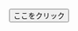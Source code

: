 <script type="text/javascript">
    myCnt = 8;

    // URLのリスト
    myTable = new Array(
        "https://docs.google.com/forms/d/e/1FAIpQLSeH9eB5jiVsOU5YsRd7wCsVyyB_Ql-6YuavwQ66-rT-qeoHOA/viewform?usp=header",
        "https://docs.google.com/forms/d/e/1FAIpQLScgXWmxzSALaUQBUD-79ph52nuX70bdmsX-Ig0KIdcxhPkMEw/viewform?usp=header",
        "https://docs.google.com/forms/d/e/1FAIpQLSeIlxTdhit4mPxIYwxWT1rVOYqGkBOCs2iAubFkIN8nazCTig/viewform?usp=header",
　　　　"https://docs.google.com/forms/d/e/1FAIpQLSc1xA8Nlrl06HX_1ek5uBS_n_Zknqn2Wl6teiFSdp9-4XBNPw/viewform?usp=header",
        "https://docs.google.com/forms/d/e/1FAIpQLSexd4bIA8mOzaTXS3OIqcllyYXQuPfQTi1Vsc0yULYngSv-tQ/viewform?usp=header",
        "https://docs.google.com/forms/d/e/1FAIpQLSciRGu3rHSdaQoZCiVGhFxdNDUAnZRCNfuEDYu3NK--vd6gjQ/viewform?usp=publish-editor",
         "https://docs.google.com/forms/d/e/1FAIpQLSfiX7h5FsG3JkF_Td-n4bSczJOyaiZGdG10Tf9AzFM5b8Rnow/viewform?usp=publish-editor",
        "https://docs.google.com/forms/d/e/1FAIpQLSdahq1aYXpO-UPlxg5CeCK3_QERQZ3zPZuwp14s7eneBN6CjQ/viewform?usp=publish-editor"
    );

    // ランダムに選んで飛ばす関数
    function myRndLink() {
        myRnd = Math.floor(Math.random() * myCnt);
        location.href = myTable[myRnd];
    }
</script>

<form>
    <input type="button" value="ここをクリック" onclick="myRndLink()">
</form>
